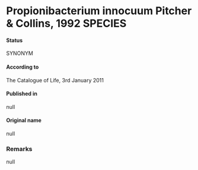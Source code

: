 # Propionibacterium innocuum Pitcher & Collins, 1992 SPECIES

#### Status
SYNONYM

#### According to
The Catalogue of Life, 3rd January 2011

#### Published in
null

#### Original name
null

### Remarks
null